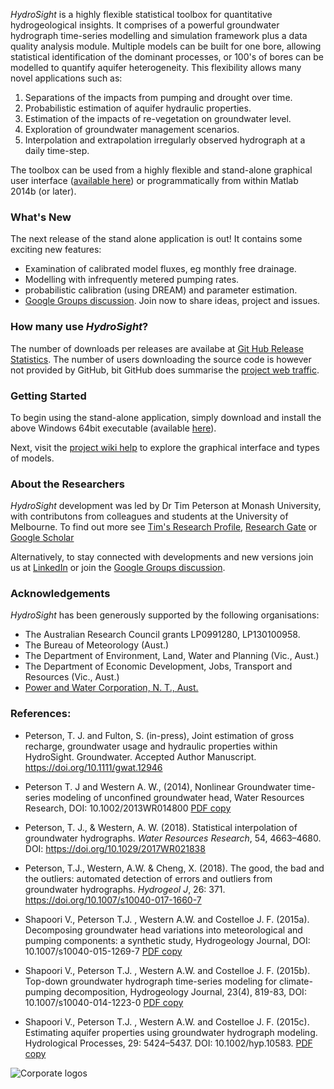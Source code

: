 _HydroSight_ is a highly flexible statistical toolbox for quantitative hydrogeological insights. It comprises of a powerful groundwater hydrograph time-series modelling and simulation framework plus a data quality analysis module. Multiple models can be built for one bore, allowing statistical identification of the dominant processes, or 100's of bores can be modelled to quantify aquifer heterogeneity. This flexibility allows many novel applications such as:

1. Separations of the impacts from pumping and drought over time.
2. Probabilistic estimation of aquifer hydraulic properties.
3. Estimation of the impacts of re-vegetation on groundwater level.
4. Exploration of groundwater management scenarios.
5. Interpolation and extrapolation irregularly observed hydrograph at a daily time-step.

The toolbox can be used from a highly flexible and stand-alone graphical user interface ([available here](https://github.com/peterson-tim-j/HydroSight/releases)) or programmatically from within Matlab 2014b (or later). 

### What's New
The next release of the stand alone application is out! It contains some exciting new features:
- Examination of calibrated model fluxes, eg monthly free drainage.
- Modelling with infrequently metered pumping rates.
- probabilistic calibration (using DREAM) and parameter estimation.
- [Google Groups discussion](https://groups.google.com/forum/#!forum/hydrosight). Join now to share ideas, project and issues. 

### How many use _HydroSight_? 
The number of downloads per releases are availabe at [Git Hub Release Statistics](https://www.somsubhra.com/github-release-stats/?username=peterson-tim-j&repository=HydroSight). The number of users downloading the source code is however not provided by GitHub, bit GitHub does summarise the [project web traffic](https://github.com/peterson-tim-j/HydroSight/graphs/traffic).

### Getting Started
To begin using the stand-alone application, simply download and install the above Windows 64bit executable  (available [here](https://github.com/peterson-tim-j/HydroSight/releases)). 

Next, visit the [project wiki help](https://github.com/peterson-tim-j/HydroSight/wiki) to explore the graphical interface and types of models.

### About the Researchers
_HydroSight_ development was led by Dr Tim Peterson at Monash University, with contributons from colleagues and students at the University of Melbourne. To find out more see [Tim's Research Profile](https://research.monash.edu/en/persons/tim-peterson), [Research Gate](https://www.researchgate.net/profile/Tim_Peterson7) or [Google Scholar](http://scholar.google.com.au/citations?user=kkYJLF4AAAAJ&hl=en&oi=ao)

Alternatively, to stay connected with developments and new versions join us at [LinkedIn](https://au.linkedin.com/pub/tim-peterson/81/40/739) or join the [Google Groups discussion](https://groups.google.com/forum/#!forum/hydrosight).

### Acknowledgements
_HydroSight_ has been generously supported by the following organisations:

- The Australian Research Council grants LP0991280, LP130100958.
- The Bureau of Meteorology (Aust.)
- The Department of Environment, Land, Water and Planning (Vic., Aust.)
- The Department of Economic Development, Jobs, Transport and Resources (Vic., Aust.)
- [Power and Water Corporation, N. T., Aust.](http://www.powerwater.com.au/)

### References:
- Peterson, T. J. and Fulton, S. (in-press), Joint estimation of gross recharge, groundwater usage and hydraulic properties within HydroSight. Groundwater. Accepted Author Manuscript. https://doi.org/10.1111/gwat.12946

- Peterson T. J and Western A. W., (2014), Nonlinear Groundwater time-series modeling of unconfined groundwater head, Water Resources Research, DOI: 10.1002/2013WR014800 [PDF copy](https://github.com/peterson-tim-j/Groundwater-Statistics-Toolbox/files/98498/Peterson.and.Western.2014.Nonlinear.time-series.modeling.of.head.pdf)

- Peterson, T. J., & Western, A. W. (2018). Statistical interpolation of groundwater hydrographs. _Water Resources Research_, 54, 4663–4680. DOI: https://doi.org/10.1029/2017WR021838

- Peterson, T.J., Western, A.W. & Cheng, X. (2018). The good, the bad and the outliers: automated detection of errors and outliers from groundwater hydrographs. _Hydrogeol J_, 26: 371. https://doi.org/10.1007/s10040-017-1660-7

- Shapoori V., Peterson T.J. , Western A.W. and Costelloe J. F. (2015a). Decomposing groundwater head variations into meteorological and pumping components: a synthetic study, Hydrogeology Journal, DOI: 10.1007/s10040-015-1269-7 [PDF copy](https://github.com/peterson-tim-j/Groundwater-Statistics-Toolbox/files/98513/Shapoori_2015A.pdf)

- Shapoori V., Peterson T.J. , Western A.W. and Costelloe J. F. (2015b). Top-down groundwater hydrograph time-series modeling for climate-pumping decomposition, Hydrogeology Journal, 23(4), 819-83, DOI: 10.1007/s10040-014-1223-0 [PDF copy](https://github.com/peterson-tim-j/Groundwater-Statistics-Toolbox/files/98517/Shapoori_2015B.pdf)

- Shapoori V., Peterson T.J. , Western A.W. and Costelloe J. F. (2015c). Estimating aquifer properties using groundwater hydrograph modeling. Hydrological Processes, 29: 5424–5437. DOI: 10.1002/hyp.10583. [PDF copy](https://github.com/peterson-tim-j/Groundwater-Statistics-Toolbox/files/98508/Shapoori.et.al.2015b.Estimating.aquifer.properties.pdf)

![Corporate logos](https://cloud.githubusercontent.com/assets/8623994/15106237/57553be6-160b-11e6-90fc-53826efb4604.png)
